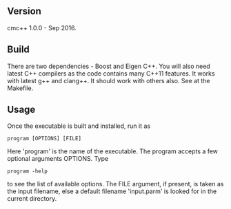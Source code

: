 Version
-------
cmc++ 1.0.0 - Sep 2016.

Build
------------

There are two dependencies - Boost and Eigen C++. You will also need 
latest C++ compilers as the code contains many C++11 features. It works with
latest g++ and clang++. It should work with others also. See at the Makefile.

Usage
-----
Once the executable is built and installed, run it as 

	program [OPTIONS] [FILE]  

Here 'program' is the name of the executable.  The program accepts a few 
optional arguments OPTIONS. Type 

	program -help

to see the list of available options. The FILE argument, if present, 
is taken as the input filename, else a default filename 'input.parm' is 
looked for in the current directory.  
